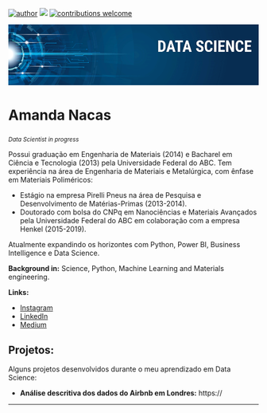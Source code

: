 [![author](https://img.shields.io/badge/author-amnacas-red.svg)](https://www.linkedin.com/in/amanda-nacas-52484a25/) [![](https://img.shields.io/badge/python-3.7+-blue.svg)](https://www.python.org/downloads/release/python-365/) [![contributions welcome](https://img.shields.io/badge/contributions-welcome-brightgreen.svg?style=flat)](https://https://github.com/amnacas/Portifolio)

<p align="center">
  <img src="banner.png" >
</p>

# Amanda Nacas
<sub>*Data Scientist in progress* </sub>

Possui graduação em Engenharia de Materiais (2014) e  Bacharel em Ciência e Tecnologia (2013) pela Universidade Federal do ABC.
Tem experiência na área de Engenharia de Materiais e Metalúrgica, com ênfase em Materiais Poliméricos: 
* Estágio na empresa Pirelli Pneus na área de Pesquisa e Desenvolvimento de Matérias-Primas (2013-2014). 
* Doutorado com bolsa do CNPq em Nanociências e Materiais Avançados pela Universidade Federal do ABC em colaboração com a empresa Henkel (2015-2019).

Atualmente expandindo os horizontes com Python, Power BI, Business Intelligence e Data Science.

**Background in:** Science, Python, Machine Learning and Materials engineering.

**Links:**
* [Instagram](https://www.instagram.com/amnacas)
* [LinkedIn](https://www.linkedin.com/in/amanda-nacas-52484a25/)
* [Medium](https://medium.com/@amandanacas)


## Projetos:
Alguns projetos desenvolvidos durante o meu aprendizado em Data Science:

* **Análise descritiva dos dados do Airbnb em Londres:** https://


---

